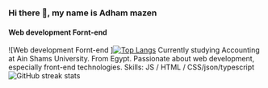 ### Hi there 👋, my name is Adham mazen
#### Web development Fornt-end 
![Web development Fornt-end ][![Top Langs](https://github-readme-stats.vercel.app/api/top-langs/?username=anuraghazra&layout=donut)](https://github.com/anuraghazra/github-readme-stats)
 Currently studying Accounting at Ain Shams University. From Egypt. Passionate about web development, especially front-end technologies.
Skills: JS / HTML / CSS/json/typescript
![GitHub streak stats](https://streak-stats.demolab.com/?user=AdhamMazen)   
